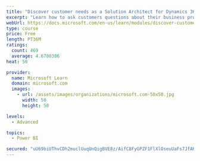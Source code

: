 ```yaml
---
title: "Discover customer needs as a Solution Architect for Dynamics 365 and Power Platform"
excerpt: "Learn how to ask customers questions about their business processes and feature requirements to create a viable solution."
webUrl: https://docs.microsoft.com/en-us/learn/modules/discover-customer-needs/
type: course
price: Free
length: PT36M
ratings:
  count: 469
  average: 4.6780386
heat: 50

provider:
  name: Microsoft Learn
  domain: microsoft.com
  images:
    - url: /assets/images/organizations/microsoft.com-50x50.jpg
      width: 50
      height: 50

levels:
  - Advanced

topics:
  - Power BI

secured: "uU69biUThvCDh2muclUuqUnQigBVE8z/AifC8FyGPZF1FlXlOseuUaFs7JfAHPFQJpRTKPghf+oj4ZxxUzZhRlL3k3hw23G+Z92+VNMx46STuewH0VZvy4caXU+vzTlmmGgZXp4lwTRqYat0ohbjxAlecTqOTXBKaitmEQLiR/fscMRuyfEdaZg/6im+6hIFeAaacNekiBzyqTajFZhX4aZsTYJxR5QTDTLcJ0yUumSIZpwdwWrkaR/xj8eynD4al9fMsQcjA8B4FMVs/HIv67zx7PMLOwnkz6IuCiwvmDCLE4H/c4vPkrmrLtCHSsa42Ne03U5rBeXR2UzxP/ncPPyv0+Y06+CVM810+rfwzOnhgbTY4N60fy+GUtyY76TCCOd/KVNm/WKGbzy0VU8L9+JI1+ATKsvj/nEHlzzw6ok=;TjHq6dmSQfh1GKtZJf6wjQ=="
---
```


